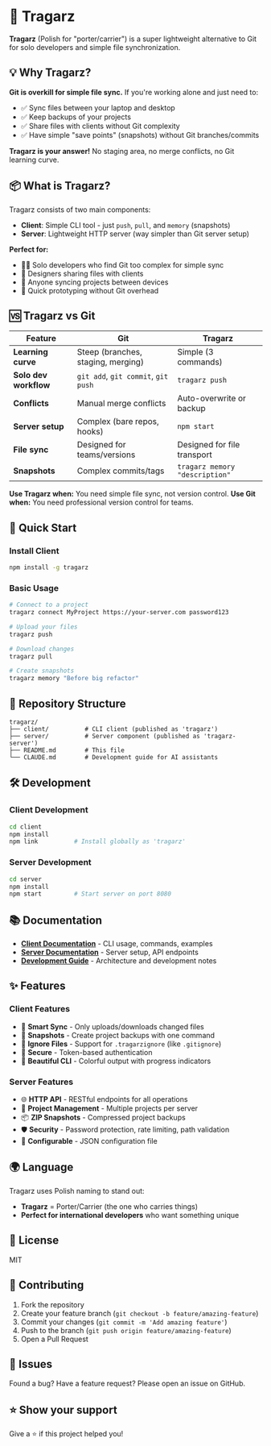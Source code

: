 # 🎒 Tragarz

**Tragarz** (Polish for "porter/carrier") is a super lightweight alternative to Git for solo developers and simple file synchronization.

## 💡 Why Tragarz?

**Git is overkill for simple file sync.** If you're working alone and just need to:
- ✅ Sync files between your laptop and desktop
- ✅ Keep backups of your projects
- ✅ Share files with clients without Git complexity
- ✅ Have simple "save points" (snapshots) without Git branches/commits

**Tragarz is your answer!** No staging area, no merge conflicts, no Git learning curve.

## 📦 What is Tragarz?

Tragarz consists of two main components:
- **Client**: Simple CLI tool - just `push`, `pull`, and `memory` (snapshots)
- **Server**: Lightweight HTTP server (way simpler than Git server setup)

**Perfect for:**
- 👨‍💻 Solo developers who find Git too complex for simple sync
- 🎨 Designers sharing files with clients
- 📱 Anyone syncing projects between devices
- 🚀 Quick prototyping without Git overhead

## 🆚 Tragarz vs Git

| Feature | Git | Tragarz |
|---------|-----|---------|
| **Learning curve** | Steep (branches, staging, merging) | Simple (3 commands) |
| **Solo dev workflow** | `git add`, `git commit`, `git push` | `tragarz push` |
| **Conflicts** | Manual merge conflicts | Auto-overwrite or backup |
| **Server setup** | Complex (bare repos, hooks) | `npm start` |
| **File sync** | Designed for teams/versions | Designed for file transport |
| **Snapshots** | Complex commits/tags | `tragarz memory "description"` |

**Use Tragarz when:** You need simple file sync, not version control.
**Use Git when:** You need professional version control for teams.

## 🚀 Quick Start

### Install Client
```bash
npm install -g tragarz
```

### Basic Usage
```bash
# Connect to a project
tragarz connect MyProject https://your-server.com password123

# Upload your files
tragarz push

# Download changes
tragarz pull

# Create snapshots
tragarz memory "Before big refactor"
```

## 📁 Repository Structure

```
tragarz/
├── client/          # CLI client (published as 'tragarz')
├── server/          # Server component (published as 'tragarz-server')
├── README.md        # This file
└── CLAUDE.md        # Development guide for AI assistants
```

## 🛠️ Development

### Client Development
```bash
cd client
npm install
npm link          # Install globally as 'tragarz'
```

### Server Development
```bash
cd server
npm install
npm start         # Start server on port 8080
```

## 📚 Documentation

- **[Client Documentation](client/README.md)** - CLI usage, commands, examples
- **[Server Documentation](server/README.md)** - Server setup, API endpoints
- **[Development Guide](CLAUDE.md)** - Architecture and development notes

## ✨ Features

### Client Features
- 🔄 **Smart Sync** - Only uploads/downloads changed files
- 📸 **Snapshots** - Create project backups with one command
- 🚫 **Ignore Files** - Support for `.tragarzignore` (like `.gitignore`)
- 🔐 **Secure** - Token-based authentication
- 🎨 **Beautiful CLI** - Colorful output with progress indicators

### Server Features
- 🌐 **HTTP API** - RESTful endpoints for all operations
- 📁 **Project Management** - Multiple projects per server
- 📦 **ZIP Snapshots** - Compressed project backups
- 🛡️ **Security** - Password protection, rate limiting, path validation
- 🔧 **Configurable** - JSON configuration file

## 🌍 Language

Tragarz uses Polish naming to stand out:
- **Tragarz** = Porter/Carrier (the one who carries things)
- **Perfect for international developers** who want something unique

## 📄 License

MIT

## 🤝 Contributing

1. Fork the repository
2. Create your feature branch (`git checkout -b feature/amazing-feature`)
3. Commit your changes (`git commit -m 'Add amazing feature'`)
4. Push to the branch (`git push origin feature/amazing-feature`)
5. Open a Pull Request

## 🐛 Issues

Found a bug? Have a feature request? Please open an issue on GitHub.

## ⭐ Show your support

Give a ⭐️ if this project helped you!
